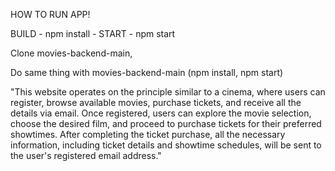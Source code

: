 HOW TO RUN APP!

BUILD - npm install -  START - npm start

Clone movies-backend-main, 

Do same thing with movies-backend-main (npm install, npm start)

"This website operates on the principle similar to a cinema, where users can register, browse available movies, purchase tickets, and receive all the details via email. Once registered, users can explore the movie selection, choose the desired film, and proceed to purchase tickets for their preferred showtimes. After completing the ticket purchase, all the necessary information, including ticket details and showtime schedules, will be sent to the user's registered email address."
